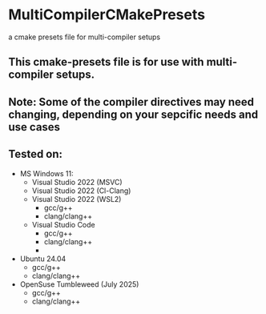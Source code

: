 # MultiCompilerCMakePresets
a cmake presets file for multi-compiler setups
## This cmake-presets file is for use with multi-compiler setups.

## Note: Some of the compiler directives may need changing, depending on your sepcific needs and use cases

## Tested on:
- MS Windows 11:
  - Visual Studio 2022 (MSVC)
  - Visual Studio 2022 (Cl-Clang)
  - Visual Studio 2022 (WSL2)
    - gcc/g++
    - clang/clang++  
  - Visual Studio Code
      - gcc/g++
      - clang/clang++
      - 
- Ubuntu 24.04
  - gcc/g++
  - clang/clang++
- OpenSuse Tumbleweed (July 2025)
  - gcc/g++
  - clang/clang++ 
